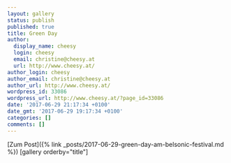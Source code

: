```yaml
---
layout: gallery
status: publish
published: true
title: Green Day
author:
  display_name: cheesy
  login: cheesy
  email: christine@cheesy.at
  url: http://www.cheesy.at/
author_login: cheesy
author_email: christine@cheesy.at
author_url: http://www.cheesy.at/
wordpress_id: 33086
wordpress_url: http://www.cheesy.at/?page_id=33086
date: '2017-06-29 21:17:34 +0100'
date_gmt: '2017-06-29 19:17:34 +0100'
categories: []
comments: []
---
```


[Zum Post]({% link _posts/2017-06-29-green-day-am-belsonic-festival.md %})
[gallery orderby="title"]
